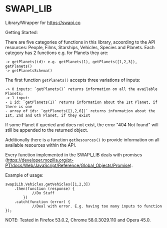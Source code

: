 # SWAPI_LIB
Library/Wrapper for https://swapi.co

Getting Started:

There are five categories of functions in this library, acoording to the API resources: People, Films, Starships, Vehicles, Species and Planets. Each category has 2 functions e.g. for Planets they are:

	-> getPlanets(id): e.g. getPlanets(1), getPlanets([1,2,3]), getPlanets()
	-> getPlanetsSchema()

The first function `getPlanets()` accepts three variations of inputs:

    -> 0 inputs: `getPlanets()` returns information on all the available Planets;
    -> 1 input: 
	- 1 id: `getPlanets(1)` returns information about the 1st Planet, if there is one
	- array of ids: `getPlanets([1,2,6])` returns information about the 1st, 2nd and 6th Planet, if they exist
If some Planet if queried and does not exist, the error "404 Not found" will still be appended to the returned object.

Additionally there is a function `getResources()` to provide information on all available resources within the API.

Every function implemented in the SWAPI_LIB deals with promises (https://developer.mozilla.org/pt-PT/docs/Web/JavaScript/Reference/Global_Objects/Promise).
	
Example of usage:

	swapiLib.Vehicles.getVehicles([1,2,3])
		.then(function (response) {
				//Do Stuff
			})
		.catch(function (error) {
				//Deal with error. E.g. having too many inputs to function
	});
	
NOTE: Tested in Firefox 53.0.2, Chrome 58.0.3029.110 and Opera 45.0.
	
	    
